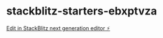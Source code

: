 # stackblitz-starters-ebxptvza

[Edit in StackBlitz next generation editor ⚡️](https://stackblitz.com/~/github.com/Burzt-Code-Elite/stackblitz-starters-ebxptvza)